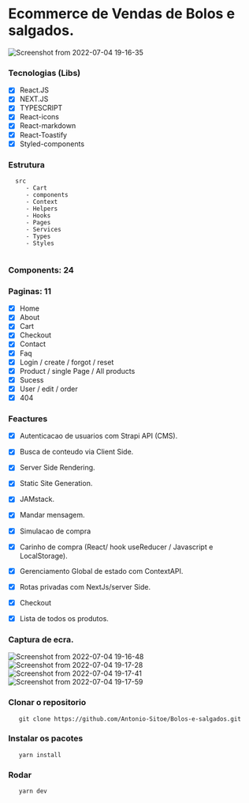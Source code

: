 # Ecommerce  de Vendas de Bolos e salgados.

![Screenshot from 2022-07-04 19-16-35](https://user-images.githubusercontent.com/72309855/177197914-a5013155-f4be-420c-9161-c4f400fd8e5a.png)

### Tecnologias (Libs)
 - [X] React.JS
 - [X] NEXT.JS
 - [X] TYPESCRIPT
 - [X] React-icons
 - [X] React-markdown
 - [X] React-Toastify
 - [x] Styled-components

### Estrutura

```
  src
     - Cart
     - components
     - Context
     - Helpers
     - Hooks
     - Pages
     - Services
     - Types
     - Styles
     
```
### Components: 24
### Paginas: 11
 - [x] Home
 - [x] About
 - [x] Cart
 - [x] Checkout
 - [x] Contact
 - [x] Faq
 - [x] Login / create / forgot / reset
 - [x] Product / single Page / All products
 - [x] Sucess
 - [x] User / edit / order
 - [x] 404
 
### Feactures
- [x] Autenticacao de usuarios com Strapi API (CMS).
- [x] Busca de conteudo via Client Side.
- [x] Server Side Rendering.
- [x] Static Site Generation.
- [x] JAMstack.
- [x] Mandar mensagem.
- [x] Simulacao de compra
- [x] Carinho de compra (React/ hook useReducer / Javascript e LocalStorage).
- [X] Gerenciamento Global de estado com ContextAPI.
- [x] Rotas privadas com NextJs/server Side.
- [x] Checkout
- [x] Lista de todos os produtos.


### Captura de ecra.
![Screenshot from 2022-07-04 19-16-48](https://user-images.githubusercontent.com/72309855/177197518-a4801049-206a-4ec1-a569-e1a2cdd5a82e.png)
![Screenshot from 2022-07-04 19-17-28](https://user-images.githubusercontent.com/72309855/177197582-02a58748-44de-4aaa-9950-42b1c0f8e449.png)
![Screenshot from 2022-07-04 19-17-41](https://user-images.githubusercontent.com/72309855/177197590-d77d8a90-baed-409c-814c-3f5f4409bd01.png)
![Screenshot from 2022-07-04 19-17-59](https://user-images.githubusercontent.com/72309855/177197609-d0131335-0520-4342-ab26-f2316d41ac32.png)

### Clonar o repositorio

```
   git clone https://github.com/Antonio-Sitoe/Bolos-e-salgados.git
```
### Instalar os pacotes

```
   yarn install
```

### Rodar

```
   yarn dev
```
